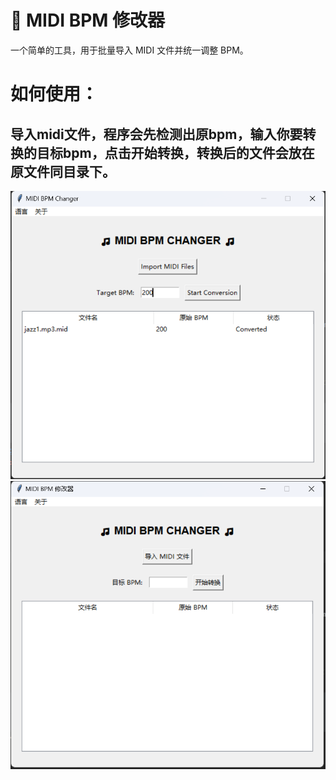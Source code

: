# 🎵 MIDI BPM 修改器
一个简单的工具，用于批量导入 MIDI 文件并统一调整 BPM。
# 如何使用：
## 导入midi文件，程序会先检测出原bpm，输入你要转换的目标bpm，点击开始转换，转换后的文件会放在原文件同目录下。

![image](https://github.com/shshouse/MidiBpmChanger/blob/master/dist/img2.png)
![image](https://github.com/shshouse/MidiBpmChanger/blob/master/dist/img1.png)
